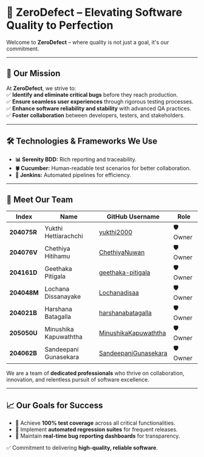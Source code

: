 # 🚀 **ZeroDefect** – Elevating Software Quality to Perfection  

Welcome to **ZeroDefect** – where quality is not just a goal, it's our commitment.

---

## 🎯 **Our Mission**  
At **ZeroDefect**, we strive to:  
✅ **Identify and eliminate critical bugs** before they reach production.  
✅ **Ensure seamless user experiences** through rigorous testing processes.  
✅ **Enhance software reliability and stability** with advanced QA practices.  
✅ **Foster collaboration** between developers, testers, and stakeholders.  

---

## 🛠️ **Technologies & Frameworks We Use**  
- **📊 Serenity BDD:** Rich reporting and traceability.  
- **🍀 Cucumber:** Human-readable test scenarios for better collaboration.  
- **🧪 Jenkins:** Automated pipelines for efficiency.  

---

## 👥 **Meet Our Team**  

| **Index** | **Name**              | **GitHub Username**    | **Role**  |  
|-----------|------------------------|-------------------------|---------|  
| **204075R** | Yukthi Hettiarachchi | [yukthi2000](https://github.com/yukthi2000) | 🛡️ Owner |  
| **204076V** | Chethiya Hitihamu    | [ChethiyaNuwan](https://github.com/ChethiyaNuwan) | 🛡️ Owner |  
| **204161D** | Geethaka Pitigala    | [geethaka-pitigala](https://github.com/geethaka-pitigala) | 🛡️ Owner | 
| **204048M** | Lochana Dissanayake    | [Lochanadisaa](https://github.com/Lochanadisaa) | 🛡️ Owner | 
| **204021B** | Harshana Batagalla   | [harshanabatagalla](https://github.com/harshanabatagalla) | 🛡️ Owner |  
| **205050U** | Minushika Kapuwaththa | [MinushikaKapuwaththa](https://github.com/MinushikaKapuwaththa) | 🛡️ Owner |  
| **204062B** | Sandeepani Gunasekara | [SandeepaniGunasekara](https://github.com/SandeepaniGunasekara) | 🛡️ Owner |  

We are a team of **dedicated professionals** who thrive on collaboration, innovation, and relentless pursuit of software excellence.  

---

## 📈 **Our Goals for Success**  
- 📌 Achieve **100% test coverage** across all critical functionalities.  
- 📌 Implement **automated regression suites** for frequent releases.  
- 📌 Maintain **real-time bug reporting dashboards** for transparency.  


✅ Commitment to delivering **high-quality, reliable software**.  

